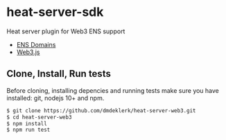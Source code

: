 # heat-server-sdk

Heat server plugin for Web3 ENS support

- [ENS Domains](https://ens.domains/)
- [Web3.js](https://web3js.readthedocs.io/en/v1.2.11/)

## Clone, Install, Run tests

Before cloning, installing depencies and running tests make sure you have installed: git, nodejs 10+ and npm.

```bash
$ git clone https://github.com/dmdeklerk/heat-server-web3.git
$ cd heat-server-web3
$ npm install
$ npm run test
```
